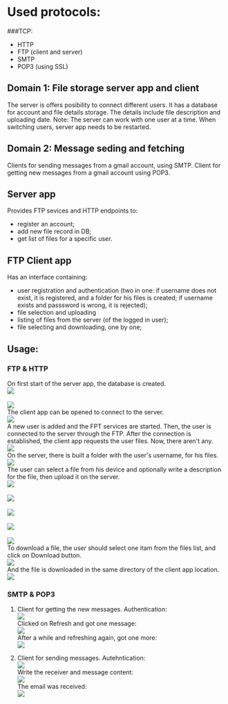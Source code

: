 # Used protocols:
###TCP:
- HTTP
- FTP (client and server)
- SMTP
- POP3 (using SSL)

## Domain 1: File storage server app and client
The server is offers posibility to connect different users. It has a database for account and file details storage. The details include file description and uploading date.
Note: The server can work with one user at a time. When switching users, server app needs to be restarted.

## Domain 2: Message seding and fetching
Clients for sending messages from a gmail account, using SMTP. Client for getting new messages from a gmail account using POP3.

## Server app
Provides FTP sevices and HTTP endpoints to: 
- register an account;
- add new file record in DB;
- get list of files for a specific user.

## FTP Client app
Has an interface containing:
- user registration and authentication (two in one: if username does not exist, it is registered, and a folder for his files is created; if username exists and passsword is wrong, it is rejected);
- file selection and uploading
- listing of files from the server (of the logged in user);
- file selecting and downloading, one by one;

## Usage:
### FTP & HTTP
On first start of the server app, the database is created.
<br/><image src="/examples/1.png"><br/>
<br/><image src="/examples/2.png"><br/>
The client app can be opened to connect to the server.
<br/><image src="/examples/3.png"><br/>
A new user is added and the FPT services are started. Then, the user is connected to the server through the FTP. After the connection is established, the client app requests the user files. Now, there aren't any.
<br/><image src="/examples/4.png"><br/>
On the server, there is built a folder with the user's username, for his files.
<br/><image src="/examples/5.png"><br/>
The user can select a file from his device and optionally write a description for the file, then upload it on the server.
<br/><image src="/examples/6.png"><br/>
<br/><image src="/examples/7.png"><br/>
<br/><image src="/examples/8.png"><br/>
<br/><image src="/examples/9.png"><br/>
<br/><image src="/examples/12.png"><br/>
To download a file, the user should select one itam from the files list, and click on Download button.
<br/><image src="/examples/10.png"><br/>
And the file is downloaded in the same directory of the client app location.
<br/><image src="/examples/11.png"><br/>

### SMTP & POP3
1. Client for getting the new messages.
Authentication:
<br/><image src="/examples/15.png"><br/>
Clicked on Refresh and got one message:
<br/><image src="/examples/13.png"><br/>
After a while and refreshing again, got one more:
<br/><image src="/examples/14.png"><br/>

2. Client for sending messages.
Autehntication:
<br/><image src="/examples/15.png"><br/>
Write the receiver and message content:
<br/><image src="/examples/16.png"><br/>
The email was received:
<br/><image src="/examples/17.png"><br/>
